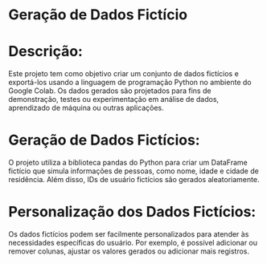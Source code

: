 # Geração de Dados Fictício

# Descrição:
Este projeto tem como objetivo criar um conjunto de dados fictícios e exportá-los usando a linguagem de programação Python no ambiente do Google Colab. Os dados gerados são projetados para fins de demonstração, testes ou experimentação em análise de dados, aprendizado de máquina ou outras aplicações.



# Geração de Dados Fictícios: 

O projeto utiliza a biblioteca pandas do Python para criar um DataFrame fictício que simula informações de pessoas, como nome, idade e cidade de residência. Além disso, IDs de usuário fictícios são gerados aleatoriamente.

# Personalização dos Dados Fictícios: 

Os dados fictícios podem ser facilmente personalizados para atender às necessidades específicas do usuário. Por exemplo, é possível adicionar ou remover colunas, ajustar os valores gerados ou adicionar mais registros.



